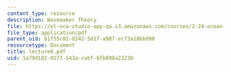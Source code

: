 ```yaml
---
content_type: resource
description: Wavemaker Theory
file: https://ol-ocw-studio-app-qa.s3.amazonaws.com/courses/2-24-ocean-wave-interaction-with-ships-and-offshore-energy-systems-13-022-spring-2002/1a79d1020277543acabf6fb898a23236_lecture6.pdf
file_type: application/pdf
parent_uid: b1f55c02-d242-5d17-a987-ec73a18bb098
resourcetype: Document
title: lecture6.pdf
uid: 1a79d102-0277-543a-cabf-6fb898a23236
---
```

